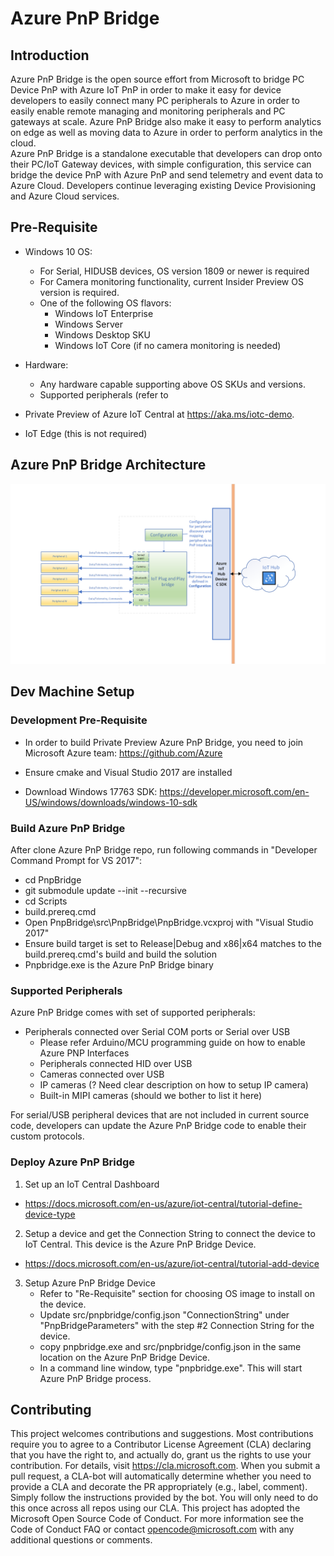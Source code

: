 
# Azure PnP Bridge

## Introduction
Azure PnP Bridge is the open source effort from Microsoft to bridge PC Device PnP with Azure IoT PnP in order to make it easy for device developers to easily connect many PC peripherals to Azure in order to easily enable remote managing and monitoring peripherals and PC gateways at scale.  Azure PnP Bridge also make it easy to perform analytics on edge as well as moving data to Azure in order to perform analytics in the cloud.  
Azure PnP Bridge is a standalone executable that developers can drop onto their PC/IoT Gateway devices, with simple configuration, this service can bridge the device PnP with Azure PnP and send telemetry and event data to Azure Cloud.  Developers continue leveraging existing Device Provisioning and Azure Cloud services.  


## Pre-Requisite
- Windows 10 OS:
  - For Serial, HIDUSB devices, OS version 1809 or newer is required
  - For Camera monitoring functionality, current Insider Preview OS version is required.
  - One of the following OS flavors:
    - Windows IoT Enterprise
    - Windows Server
    - Windows Desktop SKU
    - Windows IoT Core (if no camera monitoring is needed)

- Hardware:
  - Any hardware capable supporting above OS SKUs and versions.
  - Supported peripherals (refer to 

- Private Preview of Azure IoT Central at https://aka.ms/iotc-demo.

- IoT Edge (this is not required)

## Azure PnP Bridge Architecture
![Architecture](/pnpbridge/docs/Pictures/AzurePnPBridge.png)

## Dev Machine Setup

### Development Pre-Requisite
- In order to build Private Preview Azure PnP Bridge, you need to join Microsoft Azure team: https://github.com/Azure

- Ensure cmake and Visual Studio 2017 are installed

- Download Windows 17763 SDK: https://developer.microsoft.com/en-US/windows/downloads/windows-10-sdk


### Build Azure PnP Bridge
  After clone Azure PnP Bridge repo, run following commands in "Developer Command Prompt for VS 2017":
  - cd PnpBridge
  - git submodule update --init --recursive 
  - cd Scripts
  - build.prereq.cmd
  - Open PnpBridge\src\PnpBridge\PnpBridge.vcxproj with "Visual Studio 2017"
  - Ensure build target is set to Release|Debug and x86|x64 matches to the build.prereq.cmd's build and build the solution
  - Pnpbridge.exe is the Azure PnP Bridge binary

### Supported Peripherals

Azure PnP Bridge comes with set of supported peripherals:
- Peripherals connected over Serial COM ports or Serial over USB
    - Please refer Arduino/MCU programming guide on how to enable Azure PNP Interfaces
    - Peripherals connected HID over USB
    - Cameras connected over USB
    - IP cameras (? Need clear description on how to setup IP camera)
    - Built-in MIPI cameras (should we bother to list it here)

For serial/USB peripheral devices that are not included in current source code, developers can update the Azure PnP Bridge code to enable their custom protocols.

### Deploy Azure PnP Bridge

1. Set up an IoT Central Dashboard
  - https://docs.microsoft.com/en-us/azure/iot-central/tutorial-define-device-type 

2. Setup a device and get the Connection String to connect the device to IoT Central.  This device is the Azure PnP Bridge Device. 
  - https://docs.microsoft.com/en-us/azure/iot-central/tutorial-add-device

3. Setup Azure PnP Bridge Device
    - Refer to "Re-Requisite" section for choosing OS image to install on the device. 
    - Update src/pnpbridge/config.json "ConnectionString" under "PnpBridgeParameters" with the step #2 Connection String for the device.    
    - copy pnpbridge.exe and src/pnpbridge/config.json in the same location on the Azure PnP Bridge Device.
    - In a command line window, type "pnpbridge.exe".  This will start Azure PnP Bridge process.  

## Contributing
This project welcomes contributions and suggestions. Most contributions require you to agree to a Contributor License Agreement (CLA) declaring that you have the right to, and actually do, grant us the rights to use your contribution. For details, visit https://cla.microsoft.com.
When you submit a pull request, a CLA-bot will automatically determine whether you need to provide a CLA and decorate the PR appropriately (e.g., label, comment). Simply follow the instructions provided by the bot. You will only need to do this once across all repos using our CLA.
This project has adopted the Microsoft Open Source Code of Conduct. For more information see the Code of Conduct FAQ or contact opencode@microsoft.com with any additional questions or comments.